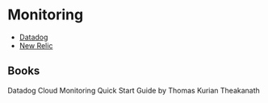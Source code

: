  # Monitoring
 
- [Datadog](datadog)
- [New Relic](NewRelic)


## Books

Datadog Cloud Monitoring Quick Start Guide by Thomas Kurian Theakanath
 
 

